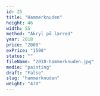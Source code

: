 ```yaml
---
id: 25
title: "Hammerknuden"
height: 46
width: 55
method: "Akryl på lærred"
year: 2018
price: "2000"
exPrice: "1500"
status: ""
fileName: "2018-hammerknuden.jpg"
medie: "painting"
draft: "False"
slug: "hammerknuden"
weight: "470"
---
```

